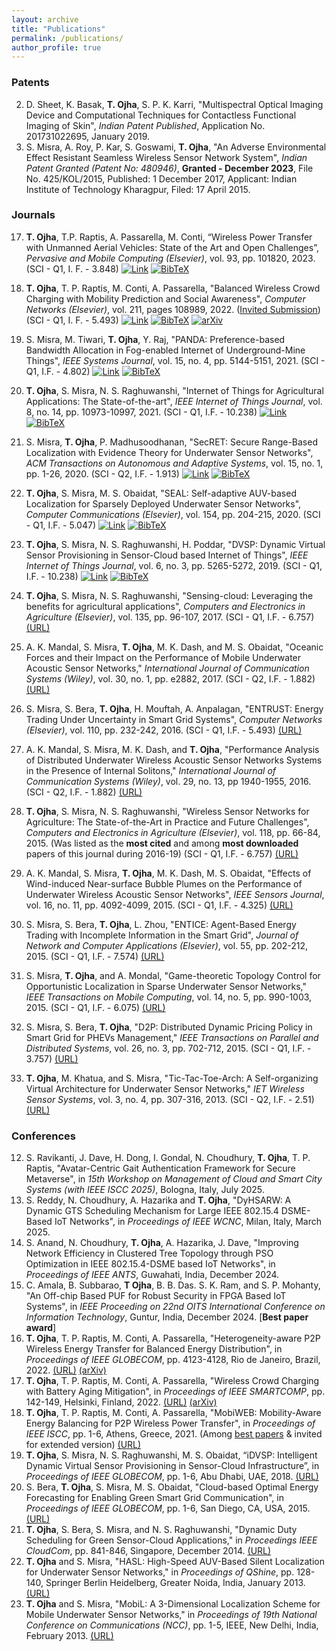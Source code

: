 ```yaml
---
layout: archive
title: "Publications"
permalink: /publications/
author_profile: true
---
```


### Patents
2. D. Sheet, K. Basak, **T. Ojha**, S. P. K. Karri, "Multispectral Optical Imaging Device and Computational Techniques for Contactless Functional Imaging of Skin", _Indian Patent Published_, Application No. 201731022695, January 2019.
1. S. Misra, A. Roy, P. Kar, S. Goswami, **T. Ojha**, "An Adverse Environmental Effect Resistant Seamless Wireless Sensor Network System", _Indian Patent Granted (Patent No: 480946)_, **Granted - December 2023**, File No. 425/KOL/2015, Published: 1 December 2017, Applicant: Indian Institute of Technology Kharagpur, Filed: 17 April 2015.

### Journals
17. **T. Ojha**, T.P. Raptis, A. Passarella, M. Conti, “Wireless Power Transfer with Unmanned Aerial Vehicles: State of the Art and Open Challenges”, _Pervasive and Mobile Computing (Elsevier)_, vol. 93, pp. 101820, 2023. (SCI - Q1, I. F. - 3.848)
[![Link](https://img.shields.io/badge/Link-blue?style=flat-square)](https://www.sciencedirect.com/science/article/pii/S1574119223000780) [![BibTeX](https://img.shields.io/badge/BibTeX-orange?style=flat-square)](https://tamoghnaojha.github.io/files/ojha2023wireless.txt)

16. **T. Ojha**, T. P. Raptis, M. Conti, A. Passarella, "Balanced Wireless Crowd Charging with Mobility Prediction and Social Awareness", _Computer Networks (Elsevier)_, vol. 211, pages 108989, 2022. (<ins>Invited Submission</ins>) (SCI - Q1, I. F. - 5.493)
[![Link](https://img.shields.io/badge/Link-blue?style=flat-square)](https://www.sciencedirect.com/science/article/abs/pii/S1389128622001591) [![BibTeX](https://img.shields.io/badge/BibTeX-orange?style=flat-square)](https://tamoghnaojha.github.io/files/ojha2022balanced.txt)
[![arXiv](https://img.shields.io/badge/arXiv-green?style=flat-square)](https://arxiv.org/abs/2204.09399)

15. S. Misra, M. Tiwari, **T. Ojha**, Y. Raj, "PANDA: Preference-based Bandwidth Allocation in Fog-enabled Internet of Underground-Mine Things", _IEEE Systems Journal_, vol. 15, no. 4, pp. 5144-5151, 2021. (SCI - Q1, I.F. - 4.802)
[![Link](https://img.shields.io/badge/Link-blue?style=flat-square)](https://ieeexplore.ieee.org/document/9461869) [![BibTeX](https://img.shields.io/badge/BibTeX-orange?style=flat-square)](https://tamoghnaojha.github.io/files/misra2021panda.txt)

14. **T. Ojha**, S. Misra, N. S. Raghuwanshi, "Internet of Things for Agricultural Applications: The State-of-the-art", _IEEE Internet of Things Journal_, vol. 8, no. 14, pp. 10973-10997, 2021. (SCI - Q1, I.F. - 10.238)
[![Link](https://img.shields.io/badge/Link-blue?style=flat-square)](https://ieeexplore.ieee.org/document/9321474) [![BibTeX](https://img.shields.io/badge/BibTeX-orange?style=flat-square)](https://tamoghnaojha.github.io/files/ojha2021agriiot.txt)

13. S. Misra, **T. Ojha**, P. Madhusoodhanan, "SecRET: Secure Range-Based Localization with Evidence Theory for Underwater Sensor Networks", _ACM Transactions on Autonomous and Adaptive Systems_, vol. 15, no. 1, pp. 1-26, 2020. (SCI - Q2, I.F. - 1.913)
[![Link](https://img.shields.io/badge/Link-blue?style=flat-square)](https://dl.acm.org/doi/10.1145/3431390) [![BibTeX](https://img.shields.io/badge/BibTeX-orange?style=flat-square)](https://tamoghnaojha.github.io/files/misra2020secret.txt)

12. **T. Ojha**, S. Misra, M. S. Obaidat, "SEAL: Self-adaptive AUV-based Localization for Sparsely Deployed Underwater Sensor Networks", _Computer Communications (Elsevier)_, vol. 154, pp. 204-215, 2020. (SCI - Q1, I.F. - 5.047)
[![Link](https://img.shields.io/badge/Link-blue?style=flat-square)](https://www.sciencedirect.com/science/article/abs/pii/S0140366419307285) [![BibTeX](https://img.shields.io/badge/BibTeX-orange?style=flat-square)](https://tamoghnaojha.github.io/files/ojha2020seal.txt)

11. **T. Ojha**, S. Misra, N. S. Raghuwanshi, H. Poddar, "DVSP: Dynamic Virtual Sensor Provisioning in Sensor-Cloud based Internet of Things", _IEEE Internet of Things Journal_, vol. 6, no. 3, pp. 5265-5272, 2019. (SCI - Q1, I.F. - 10.238)
[![Link](https://img.shields.io/badge/Link-blue?style=flat-square)](https://ieeexplore.ieee.org/document/8643570) [![BibTeX](https://img.shields.io/badge/BibTeX-orange?style=flat-square)](https://tamoghnaojha.github.io/files/ojha2019dvsp.txt)

10. **T. Ojha**, S. Misra, N. S. Raghuwanshi, "Sensing-cloud: Leveraging the benefits for agricultural applications", _Computers and Electronics in Agriculture (Elsevier)_, vol. 135, pp. 96-107, 2017. (SCI - Q1, I.F. - 6.757) [(URL)](http://www.sciencedirect.com/science/article/pii/S0168169916305099)
9. A. K. Mandal, S. Misra, **T. Ojha**, M. K. Dash, and M. S. Obaidat, "Oceanic Forces and their Impact on the Performance of Mobile Underwater Acoustic Sensor Networks," _International Journal of Communication Systems (Wiley)_, vol. 30, no. 1, pp. e2882, 2017. (SCI - Q2, I.F. - 1.882) [(URL)](http://onlinelibrary.wiley.com/doi/10.1002/dac.2882/abstract)
8. S. Misra, S. Bera, **T. Ojha**, H. Mouftah, A. Anpalagan, "ENTRUST: Energy Trading Under Uncertainty in Smart Grid Systems", _Computer Networks (Elsevier)_, vol. 110, pp. 232-242, 2016. (SCI - Q1, I.F. - 5.493) [(URL)](http://www.sciencedirect.com/science/article/pii/S1389128616303206)
7. A. K. Mandal, S. Misra, M. K. Dash, and **T. Ojha**, "Performance Analysis of Distributed Underwater Wireless Acoustic Sensor Networks Systems in the Presence of Internal Solitons," _International Journal of Communication Systems (Wiley)_, vol. 29, no. 13, pp 1940-1955, 2016. (SCI - Q2, I.F. - 1.882) [(URL)](http://onlinelibrary.wiley.com/doi/10.1002/dac.2843/abstract)
6. **T. Ojha**, S. Misra, N. S. Raghuwanshi, "Wireless Sensor Networks for Agriculture: The State-of-the-Art in Practice and Future Challenges", _Computers and Electronics in Agriculture (Elsevier)_, vol. 118, pp. 66-84, 2015. (Was listed as the **most cited** and among **most downloaded** papers of this journal during 2016-19) (SCI - Q1, I.F. - 6.757) [(URL)](http://www.sciencedirect.com/science/article/pii/S0168169915002379)
5. A. K. Mandal, S. Misra, **T. Ojha**, M. K. Dash, M. S. Obaidat, "Effects of Wind-induced Near-surface Bubble Plumes on the Performance of Underwater Wireless Acoustic Sensor Networks", _IEEE Sensors Journal_, vol. 16, no. 11, pp. 4092-4099, 2015. (SCI - Q1, I.F. - 4.325) [(URL)](http://ieeexplore.ieee.org/stamp/stamp.jsp?arnumber=7120073)
4. S. Misra, S. Bera, **T. Ojha**, L. Zhou, "ENTICE: Agent-Based Energy Trading with Incomplete Information in the Smart Grid", _Journal of Network and Computer Applications (Elsevier)_, vol. 55, pp. 202-212, 2015. (SCI - Q1, I.F. - 7.574) [(URL)](http://www.sciencedirect.com/science/article/pii/S1084804515001083#)
3. S. Misra, **T. Ojha**, and A. Mondal, "Game-theoretic Topology Control for Opportunistic Localization in Sparse Underwater Sensor Networks," _IEEE Transactions on Mobile Computing_, vol. 14, no. 5, pp. 990-1003, 2015. (SCI - Q1, I.F. - 6.075) [(URL)](http://ieeexplore.ieee.org/xpls/abs_all.jsp?arnumber=6853401&tag=1)
2. S. Misra, S. Bera, **T. Ojha**, "D2P: Distributed Dynamic Pricing Policy in Smart Grid for PHEVs Management," _IEEE Transactions on Parallel and Distributed Systems_, vol. 26, no. 3, pp. 702-712, 2015. (SCI - Q1, I.F. - 3.757) [(URL)](http://ieeexplore.ieee.org/xpl/articleDetails.jsp?tp=&arnumber=6782392)
1. **T. Ojha**, M. Khatua, and S. Misra, "Tic-Tac-Toe-Arch: A Self-organizing Virtual Architecture for Underwater Sensor Networks," _IET Wireless Sensor Systems_, vol. 3, no. 4, pp. 307-316, 2013. (SCI - Q2, I.F. - 2.51) [(URL)](https://digital-library.theiet.org/content/journals/10.1049/iet-wss.2012.0139)


### Conferences
12. S. Ravikanti, J. Dave, H. Dong, I. Gondal, N. Choudhury, **T. Ojha**, T. P. Raptis, "Avatar-Centric Gait Authentication Framework for Secure Metaverse", in _15th Workshop on Management of Cloud and Smart City Systems (with IEEE ISCC 2025)_, Bologna, Italy, July 2025.
11. S. Reddy, N. Choudhury, A. Hazarika and **T. Ojha**, "DyHSARW: A Dynamic GTS Scheduling Mechanism for Large IEEE 802.15.4 DSME-Based IoT Networks", in _Proceedings of IEEE WCNC_, Milan, Italy, March 2025.
10. S. Anand, N. Choudhury, **T. Ojha**, A. Hazarika, J. Dave, "Improving Network Efficiency in Clustered Tree Topology through PSO Optimization in IEEE 802.15.4-DSME based IoT Networks", in _Proceedings of IEEE ANTS_, Guwahati, India, December 2024.
9. C. Amala, B. Subbarao, **T Ojha**, B. B. Das. S. K. Ram, and S. P. Mohanty, "An Off-chip Based PUF for Robust Security in FPGA Based IoT Systems", in _IEEE Proceeding on 22nd OITS International Conference on Information Technology_, Guntur, India, December 2024. [**Best paper award**]
8. **T. Ojha**, T. P. Raptis, M. Conti, A. Passarella, "Heterogeneity-aware P2P Wireless Energy Transfer for Balanced Energy Distribution", in _Proceedings of IEEE GLOBECOM_, pp. 4123-4128, Rio de Janeiro, Brazil, 2022. [(URL)](https://ieeexplore.ieee.org/document/10001645) [(arXiv)](https://arxiv.org/abs/2205.11069)
7. **T. Ojha**, T. P. Raptis, M. Conti, A. Passarella, "Wireless Crowd Charging with Battery Aging Mitigation", in _Proceedings of IEEE SMARTCOMP_, pp. 142-149, Helsinki, Finland, 2022. [(URL)](https://ieeexplore.ieee.org/document/9821045) [(arXiv)](https://arxiv.org/abs/2204.09311)
6. **T. Ojha**, T. P. Raptis, M. Conti, A. Passarella, "MobiWEB: Mobility-Aware Energy Balancing for P2P Wireless Power Transfer", in _Proceedings of IEEE ISCC_, pp. 1-6, Athens, Greece, 2021. (Among <ins> best papers</ins> & invited for extended version) [(URL)](https://ieeexplore.ieee.org/document/9631530)
5. **T. Ojha**, S. Misra, N. S. Raghuwanshi, M. S. Obaidat, “iDVSP: Intelligent Dynamic Virtual Sensor Provisioning in Sensor-Cloud Infrastructure”, in _Proceedings of IEEE GLOBECOM_, pp. 1-6, Abu Dhabi, UAE, 2018. [(URL)](https://ieeexplore.ieee.org/document/8647815)
4. S. Bera, **T. Ojha**, S. Misra, M. S. Obaidat, "Cloud-based Optimal Energy Forecasting for Enabling Green Smart Grid Communication", in _Proceedings of IEEE GLOBECOM_, pp. 1-6, San Diego, CA, USA, 2015. [(URL)](http://ieeexplore.ieee.org/stamp/stamp.jsp?tp=&arnumber=7417591)
3. **T. Ojha**, S. Bera, S. Misra, and N. S. Raghuwanshi, "Dynamic Duty Scheduling for Green Sensor-Cloud Applications," in _Proceedings IEEE CloudCom_, pp. 841-846, Singapore, December 2014. [(URL)](http://ieeexplore.ieee.org/xpl/articleDetails.jsp?reload=true&arnumber=7037771)
2. **T. Ojha** and S. Misra, "HASL: High-Speed AUV-Based Silent Localization for Underwater Sensor Networks," in _Proceedings of QShine_, pp. 128-140, Springer Berlin Heidelberg, Greater Noida, India, January 2013. [(URL)](http://link.springer.com/chapter/10.1007%2F978-3-642-37949-9_11)
1. **T. Ojha** and S. Misra, "MobiL: A 3-Dimensional Localization Scheme for Mobile Underwater Sensor Networks," in _Proceedings of 19th National Conference on Communications (NCC)_, pp. 1-5, IEEE, New Delhi, India, February 2013. [(URL)](http://ieeexplore.ieee.org/xpls/abs_all.jsp?arnumber=6488033)

